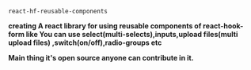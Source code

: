 `react-hf-reusable-components`   

**creating A react library for using reusable components of react-hook-form like 
You can use select(multi-selects),inputs,upload files(multi upload files)
,switch(on/off),radio-groups etc**


**Main thing it's open source anyone can contribute in it.**

